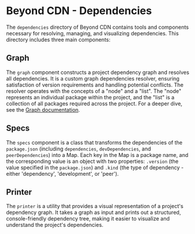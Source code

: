 # Beyond CDN - Dependencies

The `dependencies` directory of Beyond CDN contains tools and components necessary for resolving, managing, and visualizing dependencies. This directory includes three main components:

## Graph

The `graph` component constructs a project dependency graph and resolves all dependencies. It is a custom graph dependencies resolver, ensuring satisfaction of version requirements and handling potential conflicts. The resolver operates with the concepts of a "node" and a "list". The "node" represents an individual package within the project, and the "list" is a collection of all packages required across the project. For a deeper dive, see the [Graph documentation](./graph/readme.md).

## Specs

The `specs` component is a class that transforms the dependencies of the `package.json` (including `dependencies`, `devDependencies`, and `peerDependencies`) into a Map. Each key in the Map is a package name, and the corresponding value is an object with two properties: `.version` (the value specified in the `package.json`) and `.kind` (the type of dependency - either 'dependency', 'development', or 'peer').

## Printer

The `printer` is a utility that provides a visual representation of a project's dependency graph. It takes a graph as input and prints out a structured, console-friendly dependency tree, making it easier to visualize and understand the project's dependencies.
